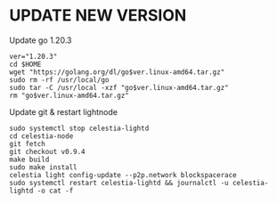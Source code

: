 # UPDATE NEW VERSION
Update go 1.20.3
```
ver="1.20.3" 
cd $HOME 
wget "https://golang.org/dl/go$ver.linux-amd64.tar.gz" 
sudo rm -rf /usr/local/go 
sudo tar -C /usr/local -xzf "go$ver.linux-amd64.tar.gz" 
rm "go$ver.linux-amd64.tar.gz"
```
Update git & restart lightnode
```
sudo systemctl stop celestia-lightd
cd celestia-node
git fetch 
git checkout v0.9.4
make build
sudo make install
celestia light config-update --p2p.network blockspacerace
sudo systemctl restart celestia-lightd && journalctl -u celestia-lightd -o cat -f
```

